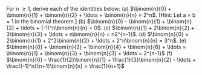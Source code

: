 For n $\geq{1}$, derive each of the identities below:
  (a) $\binom{n}{0} + \binom{n}{1} + \binom{n}{2} + \ldots + \binom{n}{n} = 2^n$. 
      [Hint: Let a = b = 1 in the binomial theorem.]
  (b) $\binom{n}{0} - \binom{n}{1} + \binom{n}{2} + \ldots + (-1)^n\binom{n}{n} = 0$. 
  (c) $\binom{n}{1} + 2\binom{n}{2} + 3\binom{n}{3} + \ldots + n\binom{n}{n} = n2^{n-1}$. 
  (d) $\binom{n}{0} + 2\binom{n}{1} + 2^2\binom{n}{2} + \ldots + 2^n\binom{n}{n} = 3^n$. 
  (e) $\binom{n}{0} + \binom{n}{2} + \binom{n}{4} + \binom{n}{6} + \ldots = \binom{n}{1} + \binom{n}{3} + \binom{n}{3} + \ldots = 2^{n-1}$
  (f) $\binom{n}{0} - \frac{1}{2}\binom{n}{1} + \frac{1}{3}\binom{n}{2} - \ldots + \frac{(-1)^n}{n+1}\binom{n}{n} = \frac{1}{n+1}$